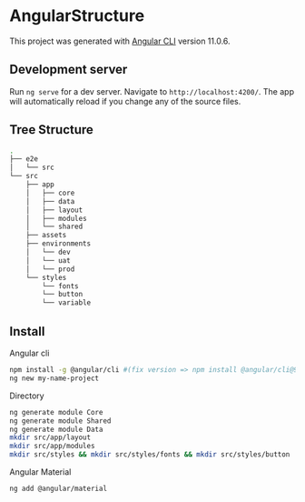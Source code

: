 # AngularStructure

This project was generated with [Angular CLI](https://github.com/angular/angular-cli) version 11.0.6.

## Development server

Run `ng serve` for a dev server. Navigate to `http://localhost:4200/`. The app will automatically reload if you change any of the source files.

## Tree Structure
```bash
.
├── e2e
│   └── src
└── src
    ├── app
    │   ├── core 
    │   ├── data
    │   ├── layout
    │   ├── modules
    │   └── shared
    ├── assets
    ├── environments
    │   └── dev
    │   └── uat
    │   └── prod
    └── styles
        └── fonts
        └── button   
        └── variable   
```
## Install
Angular cli 
```bash
npm install -g @angular/cli #(fix version => npm install @angular/cli@9.1.9)
ng new my-name-project
```
Directory
```bash
ng generate module Core
ng generate module Shared
ng generate module Data
mkdir src/app/layout
mkdir src/app/modules
mkdir src/styles && mkdir src/styles/fonts && mkdir src/styles/button
```
Angular Material
```bash
ng add @angular/material
```
